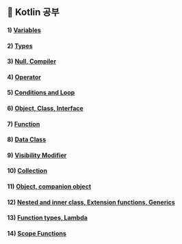 ## 📝 Kotlin 공부

#### 1) [Variables](https://grand-jumper-7af.notion.site/Variables-3c6181cc1f174100bdefde2fe85b7be3)

#### 2) [Types](https://grand-jumper-7af.notion.site/Types-f0118d6b6823439d8489ec545629658e)

#### 3) [Null, Compiler](https://grand-jumper-7af.notion.site/Null-Compiler-2509246ccd204052bec83aed79ae89a8)

#### 4) [Operator](https://grand-jumper-7af.notion.site/Operator-19133f5d6fa7401592289d9a80993141)

#### 5) [Conditions and Loop](https://grand-jumper-7af.notion.site/Conditions-and-Loop-e81306edc2cf4eddbbcfe51d63d28a66)

#### 6) [Object, Class, Interface](https://grand-jumper-7af.notion.site/Object-ff299fa4ba164ec8a17027860364089f)

#### 7) [Function](https://grand-jumper-7af.notion.site/Function-7cfc0c2ea26c40ef93e18af2318c36be)

#### 8) [Data Class ](https://grand-jumper-7af.notion.site/Data-Class-df5a06de2e2b4b77bb2f133cd4aa86c6)

#### 9) [Visibility Modifier](https://grand-jumper-7af.notion.site/e1f558ad547f494bb0208b2955ad2697)

#### 10) [Collection](https://grand-jumper-7af.notion.site/Collection-4d88fc7aba4f44958d8a6a3ac7197e86)

#### 11) [Object, companion object](https://grand-jumper-7af.notion.site/Object-companion-object-09fd8ea8cc134b27bdb31eeb27997406)

#### 12) [Nested and inner class, Extension functions, Generics](https://grand-jumper-7af.notion.site/Function-7cfc0c2ea26c40ef93e18af2318c36be)

#### 13) [Function types, Lambda](https://grand-jumper-7af.notion.site/Function-types-Lambda-bc9a974c6443495cb14b55a634e4f61e)

#### 14) [Scope Functions](https://grand-jumper-7af.notion.site/Scope-Functions-56fed77dc26342d6a7ac69f633aa347b)

